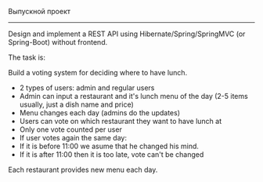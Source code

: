 Выпускной проект

------------


Design and implement a REST API using Hibernate/Spring/SpringMVC (or Spring-Boot) without frontend.

The task is:

Build a voting system for deciding where to have lunch.

- 2 types of users: admin and regular users
- Admin can input a restaurant and it's lunch menu of the day (2-5 items usually, just a dish name and price)
- Menu changes each day (admins do the updates)
- Users can vote on which restaurant they want to have lunch at
- Only one vote counted per user
- If user votes again the same day:
- If it is before 11:00 we asume that he changed his mind.
- If it is after 11:00 then it is too late, vote can't be changed

Each restaurant provides new menu each day.